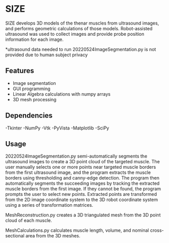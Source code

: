 SIZE
========

SIZE develops 3D models of the thenar muscles from ultrasound images, and performs geometric calculations of those models. Robot-assisted ultrasound was used to collect images and provide probe position information for each image. 

*ultrasound data needed to run 20220524ImageSegmentation.py is not provided due to human subject privacy

Features
--------

- Image segmentation
- GUI programming
- Linear Algebra calculations with numpy arrays
- 3D mesh processing

Dependencies
--------
-Tkinter
-NumPy
-Vtk
-PyVista
-Matplotlib
-SciPy

Usage
--------

20220524ImageSegmentation.py semi-automatically segments the ultrasound images to create a 3D point cloud of the targeted muscle. The user manually selects one or more points near targeted muscle borders from the first ultrasound image, and the program extracts the muscle borders using thresholding and canny-edge detection. The program then automatically segments the succeeding images by tracking the extracted muscle borders from the first image. If they cannot be found, the program prompts the user to select new points. Extracted points are transformed from the 2D image coordinate system to the 3D robot coordinate system using a series of transformation matrices.

MeshReconstruction.py creates a 3D triangulated mesh from the 3D point cloud of each muscle.

MeshCalculations.py calculates muscle length, volume, and nominal cross-sectional area from the 3D meshes.